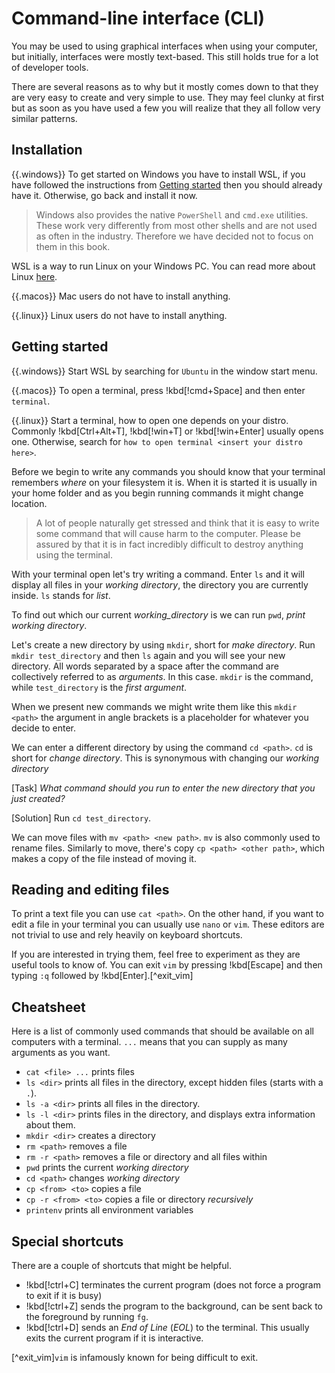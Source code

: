 # Command-line interface (CLI)

You may be used to using graphical interfaces when using your computer, but initially, interfaces were mostly text-based. This still holds true for a lot of developer tools.

There are several reasons as to why but it mostly comes down to that they are very easy to create and very simple to use. They may feel clunky at first but as soon as you have used a few you will realize that they all follow very similar patterns.

## Installation

{{.windows}}
To get started on Windows you have to install WSL, if you have followed the instructions from [Getting started](../getting_started.md) then you should already have it. Otherwise, go back and install it now.

> Windows also provides the native `PowerShell` and `cmd.exe` utilities. These work very differently from most other shells and are not used as often in the industry. Therefore we have decided not to focus on them in this book.

WSL is a way to run Linux on your Windows PC. You can read more about Linux [here](./linux.md).

{{.macos}}
Mac users do not have to install anything.

{{.linux}}
Linux users do not have to install anything.

## Getting started

<!-- > This chapter introduces a lot of terminology, you can find most terms in [the glossary](../glossary.md#command-line-terms). -->

{{.windows}}
Start WSL by searching for `Ubuntu` in the window start menu.

{{.macos}}
To open a terminal, press !kbd[!cmd+Space] and then enter `terminal`.

{{.linux}}
Start a terminal, how to open one depends on your distro. Commonly !kbd[Ctrl+Alt+T], !kbd[!win+T] or !kbd[!win+Enter] usually opens one. Otherwise, search for `how to open terminal <insert your distro here>`.

Before we begin to write any commands you should know that your terminal remembers _where_ on your filesystem it is. When it is started it is usually in your home folder and as you begin running commands it might change location.

> A lot of people naturally get stressed and think that it is easy to write some command that will cause harm to the computer. Please be assured by that it is in fact incredibly difficult to destroy anything using the terminal.

With your terminal open let's try writing a command. Enter `ls` and it will display all files in your _working directory_, the directory you are currently inside. `ls` stands for _list_.

To find out which our current _working_directory_ is we can run `pwd`, _print working directory_.

Let's create a new directory by using `mkdir`, short for _make directory_. Run `mkdir test_directory` and then `ls` again and you will see your new directory. All words separated by a space after the command are collectively referred to as _arguments_. In this case. `mkdir` is the command, while `test_directory` is the _first argument_.

When we present new commands we might write them like this `mkdir <path>` the argument in angle brackets is a placeholder for whatever you decide to enter.

We can enter a different directory by using the command `cd <path>`. `cd` is short for _change directory_. This is synonymous with changing our _working directory_

[Task]
_What command should you run to enter the new directory that you just created?_

[Solution]
Run `cd test_directory`.

We can move files with `mv <path> <new path>`. `mv` is also commonly used to
rename files. Similarly to move, there's copy `cp <path> <other path>`, which
makes a copy of the file instead of moving it.

## Reading and editing files

To print a text file you can use `cat <path>`. On the other hand, if you want to edit a file in your terminal you can usually use `nano` or `vim`. These editors are not trivial to use and rely heavily on keyboard shortcuts.

If you are interested in trying them, feel free to experiment as they are useful tools to know of. You can exit `vim` by pressing !kbd[Escape] and then typing `:q` followed by !kbd[Enter].[^exit_vim]

## Cheatsheet

Here is a list of commonly used commands that should be available on all computers with a terminal. `...` means that you can supply as many arguments as you want.

- `cat <file> ...` prints files
- `ls <dir>` prints all files in the directory, except hidden files (starts with a `.`).
- `ls -a <dir>` prints all files in the directory.
- `ls -l <dir>` prints files in the directory, and displays extra information about them.
- `mkdir <dir>` creates a directory
- `rm <path>` removes a file
- `rm -r <path>` removes a file or directory and all files within
- `pwd` prints the current _working directory_
- `cd <path>` changes _working directory_
- `cp <from> <to>` copies a file
- `cp -r <from> <to>` copies a file or directory _recursively_
- `printenv` prints all environment variables

## Special shortcuts

There are a couple of shortcuts that might be helpful.

- !kbd[!ctrl+C] terminates the current program (does not force a program to exit if it is busy)
- !kbd[!ctrl+Z] sends the program to the background, can be sent back to the foreground by running `fg`.
- !kbd[!ctrl+D] sends an _End of Line_ (_EOL_) to the terminal. This usually exits the current program if it is interactive.

[^exit_vim]`vim` is infamously known for being difficult to exit.
